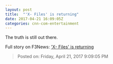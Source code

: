 ```yaml
---
layout: post
title:  "'X- Files' is returning"
date: 2017-04-21 16:09:05Z
categories: cnn-com-entertainment
---
```


The truth is still out there.


Full story on F3News: ['X- Files' is returning](http://www.f3nws.com/n/ezAnzH)

> Posted on: Friday, April 21, 2017 9:09:05 PM
